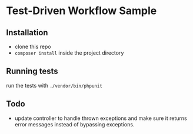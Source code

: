 # Test-Driven Workflow Sample

## Installation
- clone this repo
- `composer install` inside the project directory

## Running tests
run the tests with `./vendor/bin/phpunit`

## Todo
- update controller to handle thrown exceptions and make sure it returns error messages instead of bypassing exceptions.
